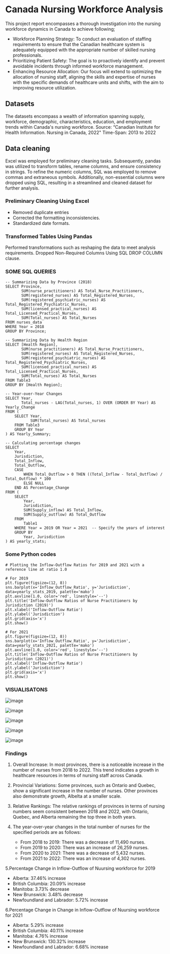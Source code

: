 # Canada Nursing Workforce Analysis 
This project report encompasses a thorough investigation into the nursing workforce dynamics in Canada to achieve following;
- Workforce Planning Strategy: To conduct an evaluation of staffing requirements to ensure that the Canadian healthcare system is adequately equipped with the appropriate number of skilled nursing professionals.
- Prioritizing Patient Safety: The goal is to proactively identify and prevent avoidable incidents through informed workforce management.
- Enhancing Resource Allocation: Our focus will extend to optimizing the allocation of nursing staff, aligning the skills and expertise of nurses with the specific demands of healthcare units and shifts, with the aim to improving resource utilization.

## Datasets
The datasets encompass a wealth of information spanning supply, workforce, demographic, characteristics, education, and employment trends within Canada's nursing workforce.
Source: “Canadian Institute for Health Information. Nursing in Canada, 2022"
Time-Span: 2013 to 2022

## Data cleaning
Excel was employed for preliminary cleaning tasks. Subsequently, pandas was utilized to transform tables, rename columns, and ensure consistency in strings. To refine the numeric columns, SQL was employed to remove commas and extraneous symbols. Additionally, non-essential columns were dropped using SQL, resulting in a streamlined and cleaned dataset for further analysis.
### Preliminary Cleaning Using Excel
- Removed duplicate entries
- Corrected the formatting inconsistencies.
- Standardized date formats.

### Transformed Tables Using Pandas
Performed transformations such as reshaping the data to meet analysis requirements.
Dropped Non-Required Columns Using SQL DROP COLUMN clause.

### SOME SQL QUERIES
```
-- Summarizing Data by Province (2018)
SELECT Province, 
       SUM(nurse_practitioners) AS Total_Nurse_Practitioners,
       SUM(registered_nurses) AS Total_Registered_Nurses,
       SUM(registered_psychiatric_nurses) AS Total_Registered_Psychiatric_Nurses,
       SUM(licensed_practical_nurses) AS Total_Licensed_Practical_Nurses,
       SUM(Total_nurses) AS Total_Nurses
FROM nurses_data
WHERE Year = 2018
GROUP BY Province;

-- Summarizing Data by Health Region
SELECT [Health Region], 
       SUM(nurse_practitioners) AS Total_Nurse_Practitioners,
       SUM(registered_nurses) AS Total_Registered_Nurses,
       SUM(registered_psychiatric_nurses) AS Total_Registered_Psychiatric_Nurses,
       SUM(licensed_practical_nurses) AS Total_Licensed_Practical_Nurses,
       SUM(Total_nurses) AS Total_Nurses
FROM Table3
GROUP BY [Health Region];

-- Year-over-Year Changes
SELECT Year,
       Total_nurses - LAG(Total_nurses, 1) OVER (ORDER BY Year) AS Yearly_Change
FROM (
    SELECT Year, 
           SUM(Total_nurses) AS Total_nurses
    FROM Table3
    GROUP BY Year
) AS Yearly_Summary;

-- Calculating percentage changes
SELECT 
    Year,
    Jurisdiction,
    Total_Inflow,
    Total_Outflow,
    CASE 
        WHEN Total_Outflow > 0 THEN ((Total_Inflow - Total_Outflow) / Total_Outflow) * 100
        ELSE NULL 
    END AS Percentage_Change
FROM (
    SELECT 
        Year,
        Jurisdiction,
        SUM(Supply_inflow) AS Total_Inflow,
        SUM(Supply_outflow) AS Total_Outflow
    FROM 
        Table1
    WHERE Year = 2019 OR Year = 2021  -- Specify the years of interest
    GROUP BY 
        Year, Jurisdiction
) AS yearly_stats;

```
### Some Python codes
```
# Plotting the Inflow-Outflow Ratios for 2019 and 2021 with a reference line at ratio 1.0

# For 2019
plt.figure(figsize=(12, 8))
sns.barplot(x='Inflow_Outflow_Ratio', y='Jurisdiction', data=yearly_stats_2019, palette='mako')
plt.axvline(1.0, color='red', linestyle='--')
plt.title('Inflow-Outflow Ratios of Nurse Practitioners by Jurisdiction (2019)')
plt.xlabel('Inflow-Outflow Ratio')
plt.ylabel('Jurisdiction')
plt.grid(axis='x')
plt.show()

# For 2021
plt.figure(figsize=(12, 8))
sns.barplot(x='Inflow_Outflow_Ratio', y='Jurisdiction', data=yearly_stats_2021, palette='mako')
plt.axvline(1.0, color='red', linestyle='--')
plt.title('Inflow-Outflow Ratios of Nurse Practitioners by Jurisdiction (2021)')
plt.xlabel('Inflow-Outflow Ratio')
plt.ylabel('Jurisdiction')
plt.grid(axis='x')
plt.show()

```
### VISUALISATONS

![image](https://github.com/Fkuukyee/Canada-Nursing-Workforce-Analysis-/assets/147086232/f894e494-7f54-49ae-9a73-ce07cfadb846)

![image](https://github.com/Fkuukyee/Canada-Nursing-Workforce-Analysis-/assets/147086232/0997bacd-faf8-4f56-bcda-8f2e844be987)

![image](https://github.com/Fkuukyee/Canada-Nursing-Workforce-Analysis-/assets/147086232/15a92a0f-9440-40e2-b085-f3470ba4aab2)

![image](https://github.com/Fkuukyee/Canada-Nursing-Workforce-Analysis-/assets/147086232/24756eb9-a8da-4e3c-8f68-6401da5812b7)

![image](https://github.com/Fkuukyee/Canada-Nursing-Workforce-Analysis-/assets/147086232/5d2962a8-93dc-4538-a86e-d0d36fcc3f46)

### Findings

1. Overall Increase: In most provinces, there is a noticeable increase in the number of nurses from 2018 to 2022. This trend indicates a growth in healthcare resources in terms of nursing staff across Canada.

2. Provincial Variations: Some provinces, such as Ontario and Quebec, show a significant increase in the number of nurses. Other provinces also demonstrate growth, Albelta at a smaller scale.

3. Relative Rankings: The relative rankings of provinces in terms of nursing numbers seem consistent between 2018 and 2022, with Ontario, Quebec, and Alberta remaining the top three in both years.
4. The year-over-year changes in the total number of nurses for the specified periods are as follows:
   - From 2018 to 2019: There was a decrease of 11,490 nurses.
   - From 2019 to 2020: There was an increase of 26,259 nurses.
   -  From 2020 to 2021: There was a decrease of 5,432 nurses.
   -  From 2021 to 2022: There was an increase of 4,302 nurses.

5.Percentage Change in Inflow-Outflow of  Nuursing workforce for 2019
   - Alberta: 37.46% increase
   - British Columbia: 20.09% increase
   - Manitoba: 3.73% decrease
   - New Brunswick: 3.48% decrease
   - Newfoundland and Labrador: 5.72% increase

6.Percentage Change in Change in Inflow-Outflow of  Nuursing workforce for 2021
   - Alberta: 5.29% increase
   - British Columbia: 40.11% increase
   - Manitoba: 4.76% increase
   - New Brunswick: 130.32% increase
   - Newfoundland and Labrador: 6.68% increase 
